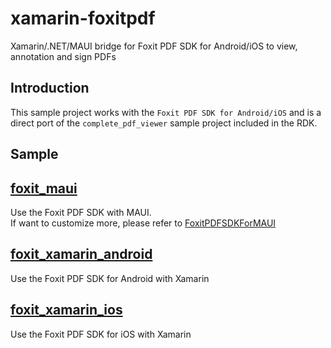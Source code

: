 # xamarin-foxitpdf
Xamarin/.NET/MAUI bridge for Foxit PDF SDK for Android/iOS to view, annotation and sign PDFs

Introduction
------------

This sample project works with the  `Foxit PDF SDK for Android/iOS` and is a direct port of the `complete_pdf_viewer`  sample project included in the RDK.

Sample
-----

## [foxit_maui](/foxit_maui/)
Use the Foxit PDF SDK with MAUI.  
If want to customize more,  please refer to [FoxitPDFSDKForMAUI](https://github.com/foxitsoftware/FoxitPDFSDKForMAUI)

## [foxit_xamarin_android](/foxit_xamarin_android/)
Use the Foxit PDF SDK for Android with Xamarin

## [foxit_xamarin_ios](/foxit_xamarin_ios/)
Use the Foxit PDF SDK for iOS with Xamarin

